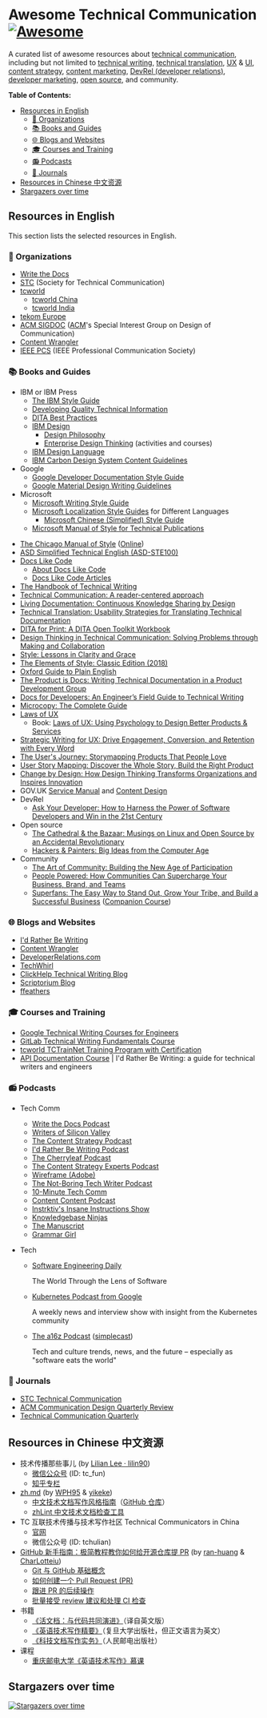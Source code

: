 <!-- omit in toc -->
# Awesome Technical Communication [![Awesome](https://awesome.re/badge.svg)](https://awesome.re)

A curated list of awesome resources about [technical communication](https://en.wikipedia.org/wiki/Technical_communication), including but not limited to [technical writing](https://en.wikipedia.org/wiki/Technical_writing), [technical translation](https://en.wikipedia.org/wiki/Technical_translation), [UX](https://en.wikipedia.org/wiki/User_experience) & [UI](https://en.wikipedia.org/wiki/User_interface_design), [content strategy](https://en.wikipedia.org/wiki/Content_strategy), [content marketing](https://en.wikipedia.org/wiki/Content_marketing), [DevRel (developer relations)](https://developerrelations.com/what-is-developer-relations), [developer marketing](https://developerrelations.com/what-is-b2d-or-developer-marketing), [open source](https://en.wikipedia.org/wiki/Open_source), and community.

**Table of Contents:**

+ [Resources in English](#resources-in-english)
  - [🏫 Organizations](#-organizations)
  - [📚 Books and Guides](#-books-and-guides)
  - [🌐 Blogs and Websites](#-blogs-and-websites)
  - [🎓 Courses and Training](#-courses-and-training)
  - [📻 Podcasts](#-podcasts)
  - [📰 Journals](#-journals)
+ [Resources in Chinese 中文资源](#resources-in-chinese-中文资源)
+ [Stargazers over time](#stargazers-over-time)

## Resources in English

This section lists the selected resources in English.

### 🏫 Organizations

- [Write the Docs](https://www.writethedocs.org/)
- [STC](https://www.stc.org/) (Society for Technical Communication)
- [tcworld](http://www.tcworld.info/)
  - [tcworld China](https://www.tcworld-china.cn/en/)
  - [tcworld India](https://tcworld-india.com/)
- [tekom Europe](https://www.technical-communication.org/)
- [ACM SIGDOC](http://sigdoc.acm.org/) ([ACM](https://www.acm.org/)'s Special Interest Group on Design of Communication)
- [Content Wrangler](http://www.thecontentwrangler.com/)
- [IEEE PCS](https://procomm.ieee.org/) (IEEE Professional Communication Society)

### 📚 Books and Guides

+ IBM or IBM Press
  - [The IBM Style Guide](https://www.amazon.com/IBM-Style-Guide-Conventions-Writers-ebook/dp/B005Z09FOC)
  - [Developing Quality Technical Information](https://www.amazon.com/Developing-Quality-Technical-Information-Handbook/dp/0133118975)
  - [DITA Best Practices](https://www.amazon.com/DITA-Best-Practices-Roadmap-Architecting/dp/0132480522)
  + [IBM Design](https://www.ibm.com/design/)
    - [Design Philosophy](https://www.ibm.com/design/approach/design-philosophy/)
    - [Enterprise Design Thinking](https://www.ibm.com/design/thinking) (activities and courses)
  - [IBM Design Language](https://www.ibm.com/design/language/)
  - [IBM Carbon Design System Content Guidelines](https://www.carbondesignsystem.com/)
+ Google
  - [Google Developer Documentation Style Guide](https://developers.google.cn/style/)
  - [Google Material Design Writing Guidelines](https://material.io/design/communication/writing.html#principles)
+ Microsoft
  - [Microsoft Writing Style Guide](https://docs.microsoft.com/en-us/style-guide/welcome/)
  + [Microsoft Localization Style Guides](https://www.microsoft.com/en-us/language/styleguides) for Different Languages
    - [Microsoft Chinese (Simplified) Style Guide](http://download.microsoft.com/download/4/c/a/4ca95933-3496-4793-9d77-a89b60a8312c/zho-chn-styleguide.pdf)
  - [Microsoft Manual of Style for Technical Publications](https://www.amazon.com/Microsoft-Manual-Style-Technical-Publications/dp/0735617465)
- [The Chicago Manual of Style](https://www.amazon.com/Chicago-Manual-Style-16th/dp/0226104206) ([Online](https://www.chicagomanualofstyle.org/home.html))
- [ASD Simplified Technical English (ASD-STE100)](http://www.asd-ste100.org/request.html)
- [Docs Like Code](https://www.docslikecode.com/book/)
  - [About Docs Like Code](https://www.docslikecode.com/about/)
  - [Docs Like Code Articles](https://www.docslikecode.com/articles/)
- [The Handbook of Technical Writing](https://www.amazon.com/Handbook-Technical-Writing-Gerald-Alred-dp-1319058523/dp/1319058523/)
- [Technical Communication: A reader-centered approach](https://www.amazon.com/Technical-Communication-reader-centered-approach-8th/dp/113330981X/)
- [Living Documentation: Continuous Knowledge Sharing by Design](https://www.amazon.com/Living-Documentation-Cyrille-Martraire/dp/0134689321)
- [Technical Translation: Usability Strategies for Translating Technical Documentation](https://www.amazon.com/Technical-Translation-Strategies-Translating-Documentation-ebook-dp-B000UJBJLA/dp/B000UJBJLA/)
- [DITA for Print: A DITA Open Toolkit Workbook](https://www.amazon.com/DITA-Print-Toolkit-Workbook-Second/dp/1937434540)
- [Design Thinking in Technical Communication: Solving Problems through Making and Collaboration](https://www.amazon.com/Design-Thinking-Technical-Communication-Collaboration/dp/0367478218)
- [Style: Lessons in Clarity and Grace](https://www.amazon.com/Style-Lessons-Clarity-Grace-12th/dp/0134080416/)
- [The Elements of Style: Classic Edition (2018)](https://www.amazon.com/Elements-Style-Classic-Editors-Chapters/dp/1643990004)
- [Oxford Guide to Plain English](https://www.amazon.com/Oxford-Guide-Plain-English-Martin/dp/0198844611/)
- [The Product is Docs: Writing Technical Documentation in a Product Development Group](https://www.amazon.com/Product-Docs-technical-documentation-development/dp/B085KK6G8F)
- [Docs for Developers: An Engineer’s Field Guide to Technical Writing](https://www.amazon.com/Docs-Developers-Engineers-Technical-Writing/dp/1484272161)
- [Microcopy: The Complete Guide](https://www.microcopybook.com/)
- [Laws of UX](https://lawsofux.com/)
  - Book: [Laws of UX: Using Psychology to Design Better Products & Services](https://www.amazon.com/Laws-UX-Principles-Persuasive-Products/dp/149205531X)
- [Strategic Writing for UX: Drive Engagement, Conversion, and Retention with Every Word](https://www.goodreads.com/book/show/44144500-strategic-writing-for-ux)
- [The User's Journey: Storymapping Products That People Love](https://www.amazon.com/Users-Journey-Storymapping-Products-People/dp/1933820314)
- [User Story Mapping: Discover the Whole Story, Build the Right Product](https://www.amazon.com/User-Story-Mapping-Discover-Product/dp/1491904909)
- [Change by Design: How Design Thinking Transforms Organizations and Inspires Innovation](https://www.goodreads.com/book/show/6671664-change-by-design)
- GOV.UK [Service Manual](https://www.gov.uk/service-manual) and [Content Design](https://www.gov.uk/guidance/content-design)
- DevRel
  - [Ask Your Developer: How to Harness the Power of Software Developers and Win in the 21st Century](https://www.amazon.com/Ask-Your-Developer-Software-Developers/dp/0063018292/)
- Open source
  - [The Cathedral & the Bazaar: Musings on Linux and Open Source by an Accidental Revolutionary](https://www.amazon.com/Cathedral-Bazaar-Musings-Accidental-Revolutionary/dp/0596001088/)
  - [Hackers & Painters: Big Ideas from the Computer Age](https://www.amazon.com/Hackers-Painters-Big-Ideas-Computer/dp/1449389554)
- Community
  - [The Art of Community: Building the New Age of Participation](https://www.amazon.com/Art-Community-Building-New-Participation/dp/1449312063/)
  - [People Powered: How Communities Can Supercharge Your Business, Brand, and Teams](https://www.amazon.com/People-Powered-Communities-Supercharge-Business/dp/1400214882/)
  - [Superfans: The Easy Way to Stand Out, Grow Your Tribe, and Build a Successful Business](https://www.amazon.com/Superfans-Stand-Tribe-Successful-Business/dp/1949709469) ([Companion Course](https://courses.smartpassiveincome.com/p/superfans-companion))

### 🌐 Blogs and Websites

- [I'd Rather Be Writing](http://idratherbewriting.com/)
- [Content Wrangler](http://www.thecontentwrangler.com/)
- [DeveloperRelations.com](https://developerrelations.com/)
- [TechWhirl](https://techwhirl.com/)
- [ClickHelp Technical Writing Blog](https://clickhelp.com/clickhelp-technical-writing-blog/)
- [Scriptorium Blog](https://www.scriptorium.com/blog/)
- [ffeathers](https://ffeathers.wordpress.com/)

### 🎓 Courses and Training

- [Google Technical Writing Courses for Engineers](https://developers.google.com/tech-writing)
- [GitLab Technical Writing Fundamentals Course](https://about.gitlab.com/handbook/engineering/ux/technical-writing/fundamentals/)
- [tcworld TCTrainNet Training Program with Certification](https://www.technical-writing-training-and-certification.com/)
- [API Documentation Course](https://idratherbewriting.com/learnapidoc/) | I'd Rather Be Writing: a guide for technical writers and engineers

### 📻 Podcasts

+ Tech Comm

  - [Write the Docs Podcast](https://podcast.writethedocs.org/)
  - [Writers of Silicon Valley](https://www.writersofsiliconvalley.com/)
  - [The Content Strategy Podcast](https://www.contentstrategy.com/podcast)
  - [I'd Rather Be Writing Podcast](https://idratherbewriting.com/category-podcasts/)
  - [The Cherryleaf Podcast](https://www.cherryleaf.com/podcast/)
  - [The Content Strategy Experts Podcast](https://www.scriptorium.com/content-strategy-experts-podcast/)
  - [Wireframe (Adobe)](https://podcasts.apple.com/us/podcast/wireframe/id1437677219)
  - [The Not-Boring Tech Writer Podcast](https://www.thenotboringtechwriter.com/)
  - [10-Minute Tech Comm](https://www.stitcher.com/podcast/uah-technical-writing/10minute-tech-comm)
  - [Content Content Podcast](http://edmarsh.com/content-content-podcast/)
  - [Instrktiv's Insane Instructions Show](https://open.spotify.com/show/0OqluDn7YSjc1cdAULPOB8)
  - [Knowledgebase Ninjas](https://document360.io/blog/category/knowledgebase-ninjas/)
  - [The Manuscript](https://podcasts.apple.com/podcast/the-manuscript/id1501843799)
  - [Grammar Girl](https://www.quickanddirtytips.com/grammar-girl)

+ Tech
  - [Software Engineering Daily](https://softwareengineeringdaily.com/category/all-episodes/exclusive-content/Podcast/)

    The World Through the Lens of Software

  - [Kubernetes Podcast from Google](https://kubernetespodcast.com/)

    A weekly news and interview show with insight from the Kubernetes community

  - [The a16z Podcast](https://a16z.com/a16z-podcast/) ([simplecast](https://a16z.simplecast.com/))

    Tech and culture trends, news, and the future – especially as "software eats the world"

### 📰 Journals

- [STC Technical Communication](https://www.stc.org/techcomm/)
- [ACM Communication Design Quarterly Review](https://dl.acm.org/newsletter/sigdoc-cdqr)
- [Technical Communication Quarterly](https://www.tandfonline.com/loi/htcq20)

## Resources in Chinese 中文资源

+ 技术传播那些事儿 (by [Lilian Lee · lilin90](https://github.com/lilin90))
  - [微信公众号](https://res.cloudinary.com/lilian-photos/image/upload/v1585391408/cover/wechat-qrcode-scan-to-follow.jpg) (ID: tc_fun)
  - [知乎专栏](https://zhuanlan.zhihu.com/tc-fun)
+ [zh.md](https://zh.md/) (by [WPH95](https://github.com/WPH95) & [yikeke](https://github.com/yikeke))
  - [中文技术文档写作风格指南](https://zh-style-guide.readthedocs.io/zh_CN/latest/)（[GitHub 仓库](https://github.com/yikeke/zh-style-guide/blob/master/README.md)）
  - [zhLint 中文技术文档检查工具](https://github.com/tidb-incubator/zh.md)
+ TC 互联技术传播与技术写作社区 Technical Communicators in China
  - [官网](http://www.tc-china.org/)
  - 微信公众号 (ID: tchulian)
+ [GitHub 新手指南：极简教程教你如何给开源仓库提 PR](https://www.bilibili.com/video/BV1h5411E7pM) (by [ran-huang](https://github.com/ran-huang) & [CharLotteiu](https://github.com/CharLotteiu))
  - [Git 与 GitHub 基础概念](https://www.bilibili.com/video/BV1h5411E7pM?p=1)
  - [如何创建一个 Pull Request (PR)](https://www.bilibili.com/video/BV1h5411E7pM?p=2)
  - [跟进 PR 的后续操作](https://www.bilibili.com/video/BV1h5411E7pM?p=3)
  - [批量接受 review 建议和处理 CI 检查](https://www.bilibili.com/video/BV1h5411E7pM?p=4)
+ 书籍
  - [《活文档：与代码共同演进》](https://book.douban.com/subject/35372829/)（译自英文版）
  - [《英语技术写作精要》](https://book.douban.com/subject/35286166/)（复旦大学出版社，但正文语言为英文）
  - [《科技文档写作实务》](https://book.douban.com/subject/25784432/)（人民邮电出版社）
+ 课程
  - [重庆邮电大学《英语技术写作》慕课](https://www.xueyinonline.com/detail/217108971)

## Stargazers over time

[![Stargazers over time](https://starchart.cc/lilin90/awesome-technical-communication.svg)](https://starchart.cc/lilin90/awesome-technical-communication)